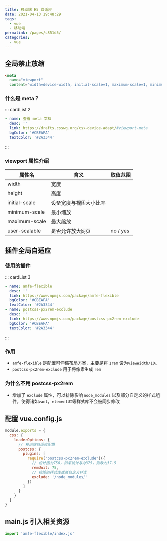 ```yaml
---
title: 移动端 H5 自适应
date: 2021-04-13 19:48:29
tags: 
  - vue
  - 移动端
permalink: /pages/c851d5/
categories: 
  - vue
---
```


## 全局禁止放缩

```html
<meta
  name="viewport"
  content="width=device-width, initial-scale=1, maximum-scale=1, minimum-scale=1, user-scalable=no">
```

### 什么是 meta？
::: cardList 2
```yaml
- name: 查看 meta 文档 
  desc: ''
  link: https://drafts.csswg.org/css-device-adapt/#viewport-meta
  bgColor: '#CBEAFA'
  textColor: '#2A3344'
```
:::

### viewport 属性介绍
| 属性名 |含义 |取值范围|
| --- |--- |---|
| width |宽度||
| height |高度  ||
| initial-scale |设备宽度与视图大小比率  ||
| minimum-scale |最小缩放  ||
| maximum-scale |最大缩放  ||
| user-scalable |是否允许放大网页  |no / yes|


## 插件全局自适应

### 使用的插件
::: cardList 3
```yaml
- name: amfe-flexible
  desc: ''
  link: https://www.npmjs.com/package/amfe-flexible
  bgColor: '#CBEAFA'
  textColor: '#2A3344'
- name: postcss-px2rem-exclude
  desc: ''
  link: https://www.npmjs.com/package/postcss-px2rem-exclude
  bgColor: '#CBEAFA'
  textColor: '#2A3344'
```
:::

### 作用
+ `amfe-flexible` 是配置可伸缩布局方案，主要是将 `1rem` 设为`viewWidth/10`。
+ `postcss-px2rem-exclude` 用于将像素生成 `rem`

### 为什么不用 postcss-px2rem
+ 增加了 `exclude` 属性，可以排除影响 `node_modules` 以及部分自定义的样式组件，使得诸如`vant`，`elementUI`等样式库不会被同步修改


## 配置 vue.config.js

```js
module.exports = {
  css: {
    loaderOptions: {
      // 移动端自适应配置
      postcss: {
        plugins: [
          require("postcss-px2rem-exclude")({
            // 设计图为750，如果设计与为375，则改为37.5
            remUnit: 75, 
            // 排除的样式库或者自定义样式
            exclude: '/node_modules/'  
          })
        ]
      }
    }
  }
}
```


## main.js 引入相关资源

```js
import 'amfe-flexible/index.js'
```